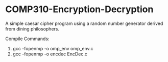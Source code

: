 # COMP310-Encryption-Decryption

A simple caesar cipher program using a random number generator derived from dining philosophers.

Compile Commands:

1. gcc -fopenmp -o omp_env omp_env.c
2. gcc -fopenmp -o encdec EncDec.c
